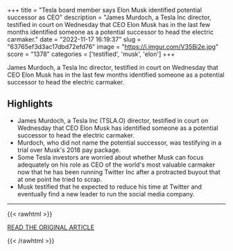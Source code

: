 +++
title = "Tesla board member says Elon Musk identified potential successor as CEO"
description = "James Murdoch, a Tesla Inc director, testified in court on Wednesday that CEO Elon Musk has in the last few months identified someone as a potential successor to head the electric carmaker."
date = "2022-11-17 16:19:37"
slug = "63765ef3d3ac17dbd72efd76"
image = "https://i.imgur.com/V35Bi2e.jpg"
score = "1378"
categories = ['testified', 'musk', 'elon']
+++

James Murdoch, a Tesla Inc director, testified in court on Wednesday that CEO Elon Musk has in the last few months identified someone as a potential successor to head the electric carmaker.

## Highlights

- James Murdoch, a Tesla Inc (TSLA.O) director, testified in court on Wednesday that CEO Elon Musk has identified someone as a potential successor to head the electric carmaker.
- Murdoch, who did not name the potential successor, was testifying in a trial over Musk's 2018 pay package.
- Some Tesla investors are worried about whether Musk can focus adequately on his role as CEO of the world's most valuable carmaker now that he has been running Twitter Inc after a protracted buyout that at one point he tried to scrap.
- Musk testified that he expected to reduce his time at Twitter and eventually find a new leader to run the social media company.

---

{{< rawhtml >}}
  <p class="article-category">
    <a target="_blank" href="https://www.reuters.com/business/autos-transportation/tesla-board-member-says-elon-musk-identified-potential-successor-tesla-ceo-2022-11-16/">READ THE ORIGINAL ARTICLE</a>
  </p>
{{< /rawhtml >}}
